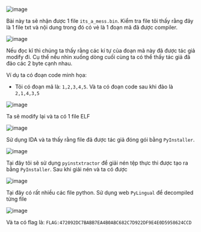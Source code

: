 ![image](https://github.com/user-attachments/assets/be17e695-d071-4bb6-86a0-a05e09499491)

Bài này ta sẽ nhận được 1 file `its_a_mess.bin`. Kiểm tra file tôi thấy rằng đây là 1 file txt và nội dung trong đó có vẻ là 1 đoạn mã đã được compiler.

![image](https://github.com/user-attachments/assets/e0c5a620-0675-4108-a1ec-178dd31c8887)

Nếu đọc kĩ thì chúng ta thấy rằng các kí tự của đoạn mã này đã được tác giả modify đi. Cụ thể nếu nhìn xuống dòng cuối cùng ta có thể thấy tác giả đã đảo các 2 byte cạnh nhau.

Ví dụ ta có đoạn code minh họa:
* Tôi có đoạn mã là:  `1,2,3,4,5`. Và ta có đoạn code sau khi đảo là `2,1,4,3,5`

![image](https://github.com/user-attachments/assets/64deef7d-b506-4b53-8fd1-da2d8846f9b8)

Ta sẽ modify lại và ta có 1 file ELF

![image](https://github.com/user-attachments/assets/32a9bb78-18a8-4c50-a6df-daf4933f5edd)

Sử dụng IDA và ta thấy rằng file đã được tác giả đóng gói bằng `PyInstaller`. 

![image](https://github.com/user-attachments/assets/8ae9e71d-29ea-46a6-934c-6401b7634a29)

Tại đây tôi sẽ sử dụng `pyinstxtractor` để giải nén tệp thực thi được tạo ra bằng `PyInstaller`. Sau khi giải nén và ta có được 


![image](https://github.com/user-attachments/assets/d6cefcc6-5297-4f63-8f27-e0ad101ebe52)

Tại đây có rất nhiều các file python. Sử dụng web `PyLingual` để decompiled từng file

![image](https://github.com/user-attachments/assets/c0d78e93-fff7-49a1-8db2-87bfbcada3b9)

Và ta có flag là: `FLAG:472092DC7BABB7EA4B0ABC682C7D922DF9E4E0D5958624CCD`
